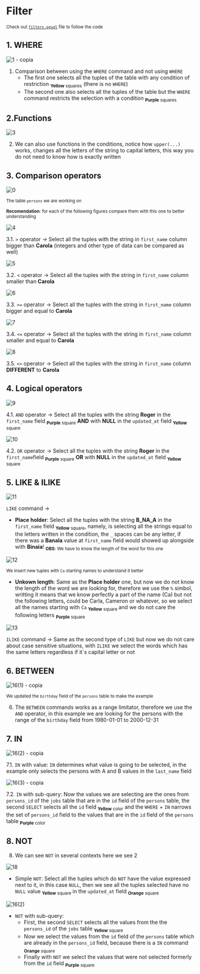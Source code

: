 # Filter

<sub> Check out [`filters.pgsql`](filters.pgsql) file to follow the code </sub>

## 1. WHERE 
![1 - copia](https://github.com/RogerCL24/pgSQL/assets/90930371/354f225f-34f1-4dd2-bb31-774b76b8a4ed)
1. Comparison between using the `WHERE` command and not using `WHERE`
    - The first one selects all the tuples of the table with any condition of restriction <sub>**Yellow** squares</sub> (there is no `WHERE`)
    - The second one also selects all the tuples of the table but the `WHERE` command restricts the selection with a condition <sub>**Purple** squares </sub>

## 2.Functions
![3](https://github.com/RogerCL24/pgSQL/assets/90930371/25894bbb-c2ca-4b4b-8e9e-f890ba8d693d)

2. We can also use functions in the conditions, notice how `upper(...)` works,
changes all the letters of the string to capital letters, this way you do not need to know how is exactly written

## 3. Comparison operators
![0](https://github.com/RogerCL24/pgSQL/assets/90930371/a15d20df-5445-4f12-93c9-3e22d5b0f094)


<sub> The table `persons` we are working on</sub>

<sub> **Recomendation**: for each of the following figures compare them with this one to better understanding</sub>


![4](https://github.com/RogerCL24/pgSQL/assets/90930371/23f0e76f-d2d5-43c6-8158-06bc45b09f77)

3.1. `>` operator -> Select all the tuples with the string in `first_name` column bigger than **Carola** (integers and other type of data can be compared as well)

![5](https://github.com/RogerCL24/pgSQL/assets/90930371/9e39b723-9c13-41dd-9fa5-34309a8a33f7)

3.2. `<` operator -> Select all the tuples with the string in `first_name` column smaller than **Carola**

![6](https://github.com/RogerCL24/pgSQL/assets/90930371/a5699ae9-cf27-497b-949a-4b608d023951)

3.3. `>=` operator -> Select all the tuples with the string in `first_name` column bigger and equal to **Carola**

![7](https://github.com/RogerCL24/pgSQL/assets/90930371/988d7a5e-cbe9-4a97-9fc7-856d9ee877eb)

3.4. `<=` operator -> Select all the tuples with the string in `first_name` column smaller and equal to **Carola**

![8](https://github.com/RogerCL24/pgSQL/assets/90930371/74989bf3-6588-4d68-920b-bf111b72cf6b)

3.5. `<>` operator -> Select all the tuples with the string in `first_name` column **DIFFERENT** to **Carola**

## 4. Logical operators

![9](https://github.com/RogerCL24/pgSQL/assets/90930371/89b673ae-a8fd-4f29-b38d-3f07c88558c9)

4.1. `AND` operator -> Select all the tuples with the string **Roger** in the `first_name` field <sub>**Purple** square</sub> **AND** with **NULL** in the `updated_at` field <sub> **Yellow** square </sub> 

![10](https://github.com/RogerCL24/pgSQL/assets/90930371/8199781b-1ae2-42f5-8584-b4b78404f472)

4.2. `OR` operator -> Select all the tuples with the string **Roger** in the `first_name`field <sub>**Purple** square</sub> **OR** with **NULL** in the `updated_at` field <sub> **Yellow** square </sub> 

## 5. LIKE & ILIKE

![11](https://github.com/RogerCL24/pgSQL/assets/90930371/4f2609a2-07d8-454a-a96e-da66aa4040bd)

`LIKE` command -> 
- **Place holder**: Select all the tuples with the string **B_NA_A** in the `first_name` field <sub>**Yellow** square</sub>, namely, is selecting all the strings equal to the letters written in the condition, the `_` spaces can be any letter, if there was a **Banala** value at `first_name` field would showed up alongside  with **Binaia**! <sub>**OBS**: We have to know the length of the word for this one </sub>

![12](https://github.com/RogerCL24/pgSQL/assets/90930371/3dc4aecd-a286-4d04-9a4a-89000d8406c9)

<sub> We insert new tuples with `Ca` starting names to understand it better </sub>
- **Unkown length**: Same as the **Place holder** one, but now we do not know the length of the word we are looking for, therefore we use the `%` simbol, writting it means that we know perfectly a part of the name (Ca) but not the following letters, could be Carla, Cameron or whatever, so we select all the names starting with `Ca` <sub> **Yellow** square </sub> and we do not care the following letters <sub> **Purple** square</sub>

![13](https://github.com/RogerCL24/pgSQL/assets/90930371/015b6002-5a6b-4525-aa73-23aeac1a694c)

`ILIKE` command -> Same as the second type of `LIKE` but now we do not care about case sensitive situations, with `ILIKE` we select the words which has the same letters regardless if it`s capital letter or not

## 6. BETWEEN

![16(1) - copia](https://github.com/RogerCL24/pgSQL/assets/90930371/bd56bad0-9419-4df1-8d07-d1c691febe5e)

<sub> We updated the `birthday` field of the `persons` table to make the example</sub>

6. The `BETWEEN` commands works as a range limitator, therefore we use the `AND` operator, in this example we are looking for the persons with the range of the `birthday` field from 1980-01-01 to 2000-12-31

## 7. IN

![16(2) - copia](https://github.com/RogerCL24/pgSQL/assets/90930371/e657c32a-17ca-48bf-b6bc-622fda423c53)

7.1. `IN` with value: `IN` determines what value is going to be selected, in the example only selects the persons with A and B values in the `last_name` field

![16(3) - copia](https://github.com/RogerCL24/pgSQL/assets/90930371/5f38be13-1c5c-461e-8aeb-617c415d214d)

7.2. `IN` with sub-query: Now the values we are selecting are the ones from `persons_id` of the `jobs` table that are in the `id` field of the `persons` table, the second `SELECT` selects all the `id` field <sub> **Yellow** color</sub> and the `WHERE` + `IN` narrows the set of `persons_id` field to the values that are in the `id` field of the `persons` table <sub> **Purple** color </sub>

## 8. NOT

8. We can see `NOT` in several contexts here we see 2

![18](https://github.com/RogerCL24/pgSQL/assets/90930371/d79d67bc-59a7-4aca-9a2c-aee37578b5ec)

- Simple `NOT`: Select all the tuples which do `NOT` have the value expressed next to it, in this case `NULL`, then we see all the tuples selected have no `NULL` value <sub> **Yellow** square </sub> in the `updated_at` field <sub> **Orange** square </sub>
  
![16(2)](https://github.com/RogerCL24/pgSQL/assets/90930371/e497d258-8797-42c3-a0c6-ab2223546ee0)

- `NOT` with sub-query: 
    - First, the second `SELECT` selects all the values from the the `persons_id` of the `jobs` table <sub> **Yellow** square </sub> 
    - Now we select the values from the `id` field of the `persons` table which are already in the `persons_id` field, because there is a `IN` command <sub> **Orange** square</sub>
    - Finally with `NOT` we select the values that were not selected formerly from the `id` field <sub> **Purple** square</sub>
